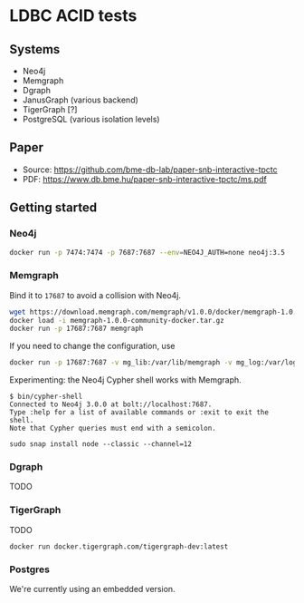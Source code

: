 # LDBC ACID tests

## Systems

* Neo4j
* Memgraph
* Dgraph
* JanusGraph (various backend)
* TigerGraph [?]
* PostgreSQL (various isolation levels)

## Paper

* Source: <https://github.com/bme-db-lab/paper-snb-interactive-tpctc>
* PDF: <https://www.db.bme.hu/paper-snb-interactive-tpctc/ms.pdf>

## Getting started

### Neo4j

```bash
docker run -p 7474:7474 -p 7687:7687 --env=NEO4J_AUTH=none neo4j:3.5
```

### Memgraph

Bind it to `17687` to avoid a collision with Neo4j.

```bash
wget https://download.memgraph.com/memgraph/v1.0.0/docker/memgraph-1.0.0-community-docker.tar.gz
docker load -i memgraph-1.0.0-community-docker.tar.gz
docker run -p 17687:7687 memgraph
```

If you need to change the configuration, use
```bash
docker run -p 17687:7687 -v mg_lib:/var/lib/memgraph -v mg_log:/var/log/memgraph -v mg_etc:/etc/memgraph memgraph
```

Experimenting: the Neo4j Cypher shell works with Memgraph.

```console
$ bin/cypher-shell 
Connected to Neo4j 3.0.0 at bolt://localhost:7687.
Type :help for a list of available commands or :exit to exit the shell.
Note that Cypher queries must end with a semicolon.
```

```
sudo snap install node --classic --channel=12
```

### Dgraph

TODO

### TigerGraph

TODO

```
docker run docker.tigergraph.com/tigergraph-dev:latest
```

### Postgres

We're currently using an embedded version.
